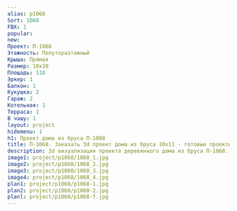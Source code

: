 ```yaml
---
alias: p1068
Sort: 1068
FBX: 1
popular: 
new: 
Проект: П-1068
Этажность: Полутораэтажный
Крыша: Прямая
Размер: 10х10
Площадь: 118
Эркер: 1
Балкон: 1
Кукушка: 2
Гараж: 2
Котельная: 1
Терраса: 1
В чашу: 1
layout: project
hidemenu: 1
h1: Проект дома из бруса П-1068
title: П-1068. Заказать 3d проект дома из бруса 10х11 - готовые проекты
description: 3d визуализация проекта деревянного дома из бруса П-1068. Площадь 118 м2, размер 10х11. Вы можете внести любые изменения в проект.
image1: project/p1068/1068_1.jpg
image2: project/p1068/1068_2.jpg
image3: project/p1068/1068_3.jpg
image4: project/p1068/1068_4.jpg
plan1: project/p1068/p1068-1.jpg
plan2: project/p1068/p1068-2.jpg
planl: project/p1068/p1068-f.jpg
---
```

